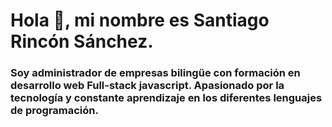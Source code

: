 
# Hola 👋, mi nombre es Santiago Rincón Sánchez. #
### Soy **administrador de empresas** bilingüe con formación en desarrollo web Full-stack javascript. Apasionado por la tecnología y constante aprendizaje en los diferentes lenguajes de programación. ###


